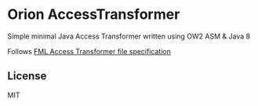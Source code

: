 # Orion AccessTransformer

Simple minimal Java Access Transformer written using OW2 ASM & Java 8

Follows [FML Access Transformer file specification](https://github.com/MinecraftForge/AccessTransformers/blob/423735c5095eea78059f96f1a9167cf423b32e12/FMLAT.md)

## License

MIT
